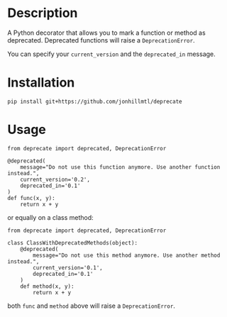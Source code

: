 # Description

A Python decorator that allows you to mark a function or method as deprecated. Deprecated functions will raise a `DeprecationError`.

You can specify your `current_version` and the `deprecated_in` message.

# Installation

`pip install git+https://github.com/jonhillmtl/deprecate`

# Usage

```
from deprecate import deprecated, DeprecationError

@deprecated(
    message="Do not use this function anymore. Use another function instead.",
    current_version='0.2',
    deprecated_in='0.1'
)
def func(x, y):
    return x + y

```

or equally on a class method:

```
from deprecate import deprecated, DeprecationError

class ClassWithDeprecatedMethods(object):
    @deprecated(
        message="Do not use this method anymore. Use another method instead.",
        current_version='0.1',
        deprecated_in='0.1'
    )
    def method(x, y):
        return x + y
```

both `func`  and `method` above will raise a `DeprecationError`.

